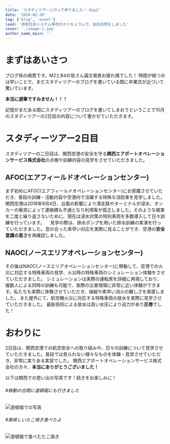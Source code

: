 ```yaml
---
title: 'スタディツアーに行って参りました！-Day2'
date: '2024-02-20'
tag: ['blog', 'event']
lead: '技術社会システム専攻のカリキュラムで、会社訪問をしました'
cover: './image-1.jpg'
author_name_main: ''
---
```


# まずはあいさつ

ブログ係の嶋貫です。M2とB4の皆さん論文発表お疲れ様でした！
時間が経つのは早いことで、まだスタディツアーのブログを書いている間に卒業式が近づいて驚いています。

**本当に遅筆ですみません！！！**

記憶がまだある間にスタディツアーのブログを書いてしまおうということで10月のスタディツアーの2日目の内容について書かせていただきます。

# スタディーツアー2日目

スタディツアーの二日目は、関西空港の安全を守る**関西エアポートオペレーションサービス株式会社**の点検や訓練内容の見学をさせていただきました。

## AFOC(エアフィールドオペレーションセンター)

まず初めにAFOC(エアフィールドオペレーションセンター)にお邪魔させていただき、普段の訓練・活動内容や空港内で活躍する特殊な消防車を見学しました。
関西空港は2018年9月4日、台風の影響により滑走路やターミナルが浸水、タンカーの衝突によって連絡橋も不通となり利用客が孤立しました。そのような被害を二度と繰り返さないために、現在は浸水対策の特別車両を多数導入して日々訓練を行っています。
　見学の際は、排水ポンプを用いた排水訓練の実演を行っていただきました。息の合った素早い対応を実際に見ることができ、空港の**安全意識の高さ**を再確認しました。

## NAOC(ノースエリアオペレーションセンター)

その後はNAOC(ノースエリアオペレーションセンター)に移動して、空港での火災に対応する特殊車両の見学、火災時の特殊車両のシミュレーション体験をさせていただきました。
シミュレーションは実際の運転席を詳細に再現しており、複数人による同時の訓練も可能で、実際の災害現場に非常に近い体験ができます。私たちも実際に体験させていただき、操縦や素早い消火の難しさを実感しました。
また屋外にて、航空機火災に対応する特殊車両の放水を実際に見学させていただきました。
最新技術による放水は高い水圧により迫力があり**圧巻**でした！

# おわりに

2日目は、関西空港での航空安全への取り組みや、日々の訓練について見学させていただきました。普段では見られない様々なものを体験・見学させていただき、非常に実りある実習でした。
関西エアポートオペレーションサービス株式会社の方々、**本当にありがとうございました！**

以下は関西での思い出の写真です！続きをお楽しみに！

###### #移動の合間に道頓堀にも行きました

![道頓堀での写真](./image-1.jpg)

###### #美味しいたこ焼き食べたよ

![道頓堀で食べたたこ焼き](./image-2.jpg)
